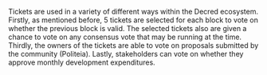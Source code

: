Tickets are used in a variety of different ways within the Decred ecosystem.  Firstly, as mentioned before, 5 tickets are selected for each block to vote on whether the previous block is valid.  The selected tickets also are given a chance to vote on any consensus vote that may be running at the time.  Thirdly, the owners of the tickets are able to vote on proposals submitted by the community (Politeia).  Lastly, stakeholders can vote on whether they approve monthly development expenditures.

